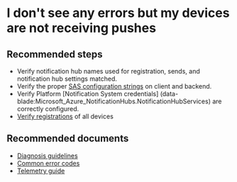 <properties
	pageTitle="I don't see any errors but my devices are not receiving pushes"
	description="I don't see any errors but my devices are not receiving pushes"
	service="microsoft.notificationhubs"
	resource="notificationhubs"
	authors="locphan"
	displayOrder="1"
	selfHelpType="resource"
	supportTopicIds="32302682"
	resourceTags="notificationhubs"
	productPesIds="13491"
	cloudEnvironments="public"
/>

# I don't see any errors but my devices are not receiving pushes

## **Recommended steps**

* Verify notification hub names used for registration, sends, and notification hub settings matched.<br>
* Verify the proper [SAS configuration strings](data-blade:Microsoft_Azure_NotificationHubs.AccessPolicyGridBlade) on client and backend.<br>
* Verify Platform [Notification System credentials] (data-blade:Microsoft_Azure_NotificationHubs.NotificationHubServices) are correctly configured.<br>
* [Verify registrations](http://go.microsoft.com/fwlink/?LinkID=824679&clcid=0x409) of all devices<br>

## **Recommended documents**
* [Diagnosis guidelines](http://go.microsoft.com/fwlink/?LinkID=824681&clcid=0x409)<br>
* [Common error codes](http://go.microsoft.com/fwlink/?LinkID=824682&clcid=0x409)<br>
* [Telemetry guide](http://go.microsoft.com/fwlink/?LinkID=824683&clcid=0x409)<br>
